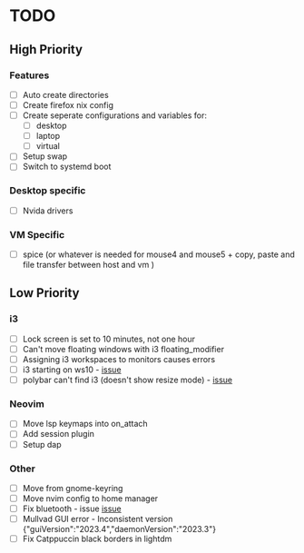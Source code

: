 # TODO

## High Priority

### Features

- [ ] Auto create directories
- [ ] Create firefox nix config
- [ ] Create seperate configurations and variables for:
  - [ ] desktop
  - [ ] laptop
  - [ ] virtual
- [ ] Setup swap
- [ ] Switch to systemd boot

### Desktop specific

- [ ] Nvida drivers

### VM Specific

- [ ] spice (or whatever is needed for mouse4 and mouse5 + copy, paste and file transfer between host and vm )

## Low Priority

### i3

- [ ] Lock screen is set to 10 minutes, not one hour
- [ ] Can't move floating windows with i3 floating_modifier
- [ ] Assigning i3 workspaces to monitors causes errors
- [ ] i3 starting on ws10 - [issue](https://github.com/nix-community/home-manager/issues/695)
- [ ] polybar can't find i3 (doesn't show resize mode) - [issue](https://github.com/nix-community/home-manager/issues/213)

### Neovim

- [ ] Move lsp keymaps into on_attach
- [ ] Add session plugin
- [ ] Setup dap

### Other

- [ ] Move from gnome-keyring
- [ ] Move nvim config to home manager
- [ ] Fix bluetooth - issue [issue](https://github.com/NixOS/nixpkgs/issues/170573)
- [ ] Mullvad GUI error - Inconsistent version {"guiVersion":"2023.4","daemonVersion":"2023.3"}
- [ ] Fix Catppuccin black borders in lightdm
